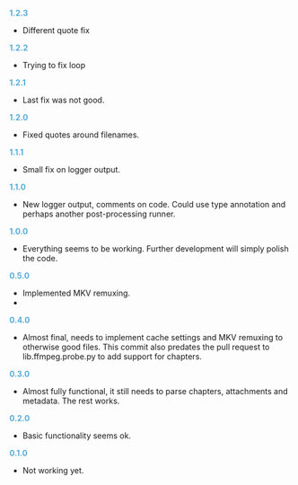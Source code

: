 **<span style="color:#56adda">1.2.3</span>**
- Different quote fix

**<span style="color:#56adda">1.2.2</span>**
- Trying to fix loop

**<span style="color:#56adda">1.2.1</span>**
- Last fix was not good.

**<span style="color:#56adda">1.2.0</span>**
- Fixed quotes around filenames.

**<span style="color:#56adda">1.1.1</span>**
- Small fix on logger output.

**<span style="color:#56adda">1.1.0</span>**
- New logger output, comments on code. Could use type annotation and perhaps another post-processing runner.

**<span style="color:#56adda">1.0.0</span>**
- Everything seems to be working. Further development will simply polish the code.

**<span style="color:#56adda">0.5.0</span>**
- Implemented MKV remuxing.
- 
**<span style="color:#56adda">0.4.0</span>**
- Almost final, needs to implement cache settings and MKV remuxing to otherwise good files. This commit also predates the pull request to lib.ffmpeg.probe.py to add support for chapters.

**<span style="color:#56adda">0.3.0</span>**
- Almost fully functional, it still needs to parse chapters, attachments and metadata. The rest works.

**<span style="color:#56adda">0.2.0</span>**
- Basic functionality seems ok.

**<span style="color:#56adda">0.1.0</span>**
- Not working yet.